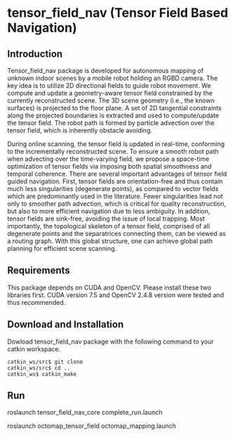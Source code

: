 # tensor_field_nav (Tensor Field Based Navigation)

## Introduction

Tensor_field_nav package is developed for autonomous mapping of unknown indoor scenes by a mobile robot holding an RGBD camera. The key idea is to utilize 2D directional fields to guide robot movement. We compute and update a geometry-aware tensor field constrained by the currently reconstructed scene. The 3D scene geometry (i.e., the known surfaces) is projected to the floor plane. A set of 2D tangential constraints along the projected boundaries is extracted and used to compute/update the tensor field. The robot path is formed by particle advection over the tensor field, which is inherently obstacle avoiding.

During online scanning, the tensor field is updated in real-time, conforming to the incrementally reconstructed scene. To ensure a smooth robot path when advecting over the time-varying field, we propose a space-time optimization of tensor fields via imposing both spatial smoothness and temporal coherence. There are several important advantages of tensor field guided navigation. First, tensor fields are orientation-free and thus contain much less singularities (degenerate points), as compared to vector fields which are predominantly used in the literature. Fewer singularities lead not only to smoother path advection, which is critical for quality reconstruction, but also to more efficient navigation due to less ambiguity. In addition, tensor fields are sink-free, avoiding the issue of local trapping. Most importantly, the topological skeleton of a tensor field, comprised of all degenerate points and the separatrices connecting them, can be viewed as a routing graph. With this global structure, one can achieve global path planning for efficient scene scanning.

## Requirements

This package depends on CUDA and OpenCV. Please install these two libraries first. CUDA version 7.5 and OpenCV 2.4.8 version were tested and thus recommended.


## Download and Installation

Dowload tensor_field_nav package with the following command to your catkin workspace.
```
catkin_ws/src$ git clone 
catkin_ws/src$ cd ..
catkin_ws$ catkin_make
```
## Run
roslaunch tensor_field_nav_core complete_run.launch

roslaunch octomap_tensor_field octomap_mapping.launch




